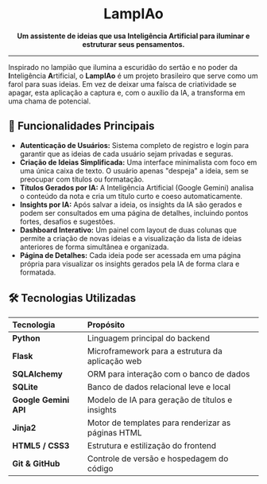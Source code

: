 <h1 align="center">LampIAo</h1>

<p align="center">
  <strong>Um assistente de ideias que usa Inteligência Artificial para iluminar e estruturar seus pensamentos.</strong>
</p>

---

Inspirado no lampião que ilumina a escuridão do sertão e no poder da **I**nteligência **A**rtificial, o **LampIAo** é um projeto brasileiro que serve como um farol para suas ideias. Em vez de deixar uma faísca de criatividade se apagar, esta aplicação a captura e, com o auxílio da IA, a transforma em uma chama de potencial.

## 🚀 Funcionalidades Principais

* **Autenticação de Usuários:** Sistema completo de registro e login para garantir que as ideias de cada usuário sejam privadas e seguras.
* **Criação de Ideias Simplificada:** Uma interface minimalista com foco em uma única caixa de texto. O usuário apenas "despeja" a ideia, sem se preocupar com títulos ou formatação.
* **Títulos Gerados por IA:** A Inteligência Artificial (Google Gemini) analisa o conteúdo da nota e cria um título curto e coeso automaticamente.
* **Insights por IA:** Após salvar a ideia, os insights da IA são gerados e podem ser consultados em uma página de detalhes, incluindo pontos fortes, desafios e sugestões.
* **Dashboard Interativo:** Um painel com layout de duas colunas que permite a criação de novas ideias e a visualização da lista de ideias anteriores de forma simultânea e organizada.
* **Página de Detalhes:** Cada ideia pode ser acessada em uma página própria para visualizar os insights gerados pela IA de forma clara e formatada.

## 🛠️ Tecnologias Utilizadas

| Tecnologia | Propósito |
| :--- | :--- |
| **Python** | Linguagem principal do backend |
| **Flask** | Microframework para a estrutura da aplicação web |
| **SQLAlchemy** | ORM para interação com o banco de dados |
| **SQLite** | Banco de dados relacional leve e local |
| **Google Gemini API** | Modelo de IA para geração de títulos e insights |
| **Jinja2** | Motor de templates para renderizar as páginas HTML |
| **HTML5 / CSS3** | Estrutura e estilização do frontend |
| **Git & GitHub** | Controle de versão e hospedagem do código |
